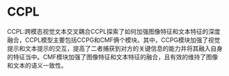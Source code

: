 # CCPL
CCPL:跨模态视觉文本交叉耦合CCPL探索了如何加强图像特征和文本特征的深度融合，CCPL模型主要包括CCPG和CMF俩个模块。其中，CCPG模块加强了视觉提示和文本提示的交互，提高了二者捕获到对方的关键信息的能力并将其融入自身的特征当中。CMF模块加强了图像特征和文本特征的融合，且有效的维持了图像和文本的语义一致性。
